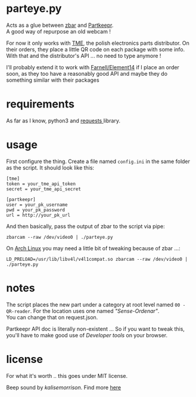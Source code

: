 # parteye.py #

Acts as a glue between [zbar](http://zbar.sourceforge.net/) and
[Partkeepr](https://www.partkeepr.org/).  
A good way of repurpose an old webcam !

For now it only works with [TME](https://www.tme.eu/), the polish electronics
parts distributor.  On their orders, they place a little QR code on each
package with some info. With that and the distributor's API ... no need to type
anymore !

I'll probably extend it to work with [Farnell/Element14](http://farnell.com) if
I place an order soon, as they too have a reasonably good API and maybe they do
something similar with their packages

# requirements #

As far as I know, python3 and [requests
](http://docs.python-requests.org/en/master/) library.

# usage #

First configure the thing. Create a file named `config.ini` in the same folder
as the script. It should look like this:

```
[tme]
token = your_tme_api_token
secret = your_tme_api_secret

[partkeepr]
user = your_pk_username
pwd = your_pk_password
url = http://your_pk_url

```

And then basically, pass the output of zbar to the script via pipe:

```
zbarcam --raw /dev/video0 | ./parteye.py
```

On [Arch Linux](https://www.archlinux.org/) you may need a little bit of
tweaking because of zbar ...:

```
LD_PRELOAD=/usr/lib/libv4l/v4l1compat.so zbarcam --raw /dev/video0 | ./parteye.py
```

# notes #

The script places the new part under a category at root level named `00 - QR-reader`.
For the location uses one named _"Sense-Ordenar"_.  
You can change that on request.json.

Partkeepr API doc is literally non-existent ... So if you want to tweak this,
you'll have to make good use of _Developer tools_ on your browser.

# license #

For what it's worth .. this goes under MIT license.

Beep sound by _kalisemorrison_. Find more [here](https://freesound.org/people/kalisemorrison/)
